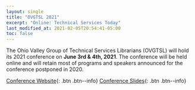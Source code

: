 ```yaml
---
layout: single
title: "OVGTSL 2021"
excerpt: "Online: Technical Services Today"
last_modified_at: 2021-02-05T20:54:41-05:00
toc: false
---
```


The Ohio Valley Group of Technical Services Librarians (OVGTSL) will hold its 2021 conference on **June 3rd & 4th, 2021**. The conference will be held online and will retain most of programs and speakers announced for the conference postponed in 2020.

[Conference Website](https://ideaexchange.uakron.edu/ovgtsl2021/){: .btn .btn--info}
[Conference Slides](https://ideaexchange.uakron.edu/ovgtsl2021/schedule/){: .btn .btn--info}